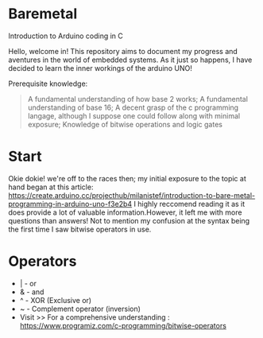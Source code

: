 # Baremetal
Introduction to Arduino coding in C 

Hello, welcome in! This repository aims to document my progress and aventures in the world of embedded systems. As it just so happens, I have decided to learn the inner workings of the arduino UNO!

Prerequisite knowledge:
> A fundamental understanding of how base 2 works;
> A fundamental understanding of base 16;
> A decent grasp of the c programming langage, although I suppose one could follow along with minimal exposure;
> Knowledge of bitwise operations and logic gates

# Start
Okie dokie! we're off to the races then; my initial exposure to the topic at hand began at this article: https://create.arduino.cc/projecthub/milanistef/introduction-to-bare-metal-programming-in-arduino-uno-f3e2b4 
I highly reccomend reading it as it does provide a lot of valuable information.However, it left me with more questions than answers! Not to mention my confusion at the syntax being the first time I saw bitwise operators in use. 

# Operators
* | - or
* & - and
* ^ - XOR (Exclusive or) 
* ~ - Complement operator (inversion)
* Visit >> For a comprehensive understanding : https://www.programiz.com/c-programming/bitwise-operators 
